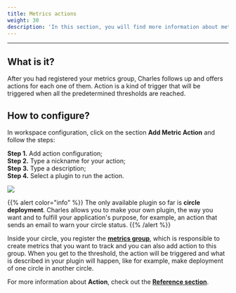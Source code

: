 ```yaml
---
title: Metrics actions
weight: 30
description: 'In this section, you will find more information about metrics'' actions.'
---
```


---

## **What is it?** 

After you had registered your metrics group, Charles follows up and offers actions for each one of them. Action is a kind of trigger that will be triggered when all the predetermined thresholds are reached.

## **How to configure?** 

In workspace configuration, click on the section **Add Metric Action** and follow the steps: 

**Step 1.** Add action configuration;  
**Step 2.** Type a nickname for your action;  
**Step 3.** Type a description;  
**Step 4.** Select a plugin to run the action.

![](/shared/workspace_metricaction%20%281%29.gif)

{{% alert color="info" %}}
The only available plugin so far is **circle deployment**. Charles allows you to make your own plugin, the way you want and to fulfill your application's purpose, for example, an action that sends an email to warn your circle status.
{{% /alert %}}

Inside your circle, you register the [**metrics group**](/reference/metrics/metrics-group/), which is responsible to create metrics that you want to track and you can also add action to this group. When you get to the threshold, the action will be triggered and what is described in your plugin will happen, like for example, make deployment of one circle in another circle. 

For more information about **Action**, check out the [**Reference section**](/reference/metrics/action/).
